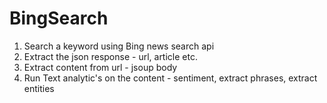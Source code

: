 # BingSearch

1. Search a keyword using Bing news search api
2. Extract the json response - url, article etc.
3. Extract content from url - jsoup body
4. Run Text analytic's on the content - sentiment, extract phrases, extract entities
